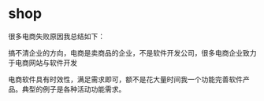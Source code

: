 # shop

很多电商失败原因我总结如下：

搞不清企业的方向，电商是卖商品的企业，不是软件开发公司，很多电商企业致力于电商网站与软件开发

电商软件具有时效性，满足需求即可，额不是花大量时间我一个功能完善软件产品。典型的例子是各种活动功能需求。

